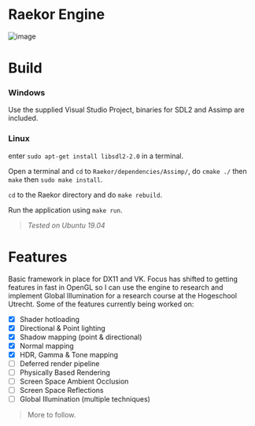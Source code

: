 # Raekor Engine

![image](https://i.imgur.com/88mkByx.jpg)

# Build

### Windows
Use the supplied Visual Studio Project, binaries for SDL2 and Assimp are included.

### Linux
enter `sudo apt-get install libsdl2-2.0` in a terminal.

Open a terminal and `cd` to `Raekor/dependencies/Assimp/`, do `cmake ./` then `make` then `sudo make install`.

`cd` to the Raekor directory and do `make rebuild`.

Run the application using `make run`.

>*Tested on Ubuntu 19.04*

# Features
Basic framework in place for DX11 and VK. Focus has shifted to getting features in fast in OpenGL so I can use the engine to  research and implement Global Illumination for a research course at the Hogeschool Utrecht. Some of the features currently being worked on:
- [X] Shader hotloading
- [X] Directional & Point lighting
- [X] Shadow mapping (point & directional)
- [X] Normal mapping
- [X] HDR, Gamma & Tone mapping
- [ ] Deferred render pipeline
- [ ] Physically Based Rendering
- [ ] Screen Space Ambient Occlusion
- [ ] Screen Space Reflections
- [ ] Global Illumination (multiple techniques)

> More to follow.

